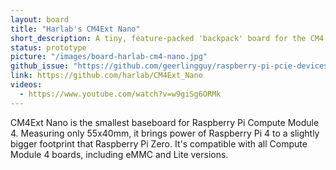 ```yaml
---
layout: board
title: "Harlab's CM4Ext Nano"
short_description: A tiny, feature-packed 'backpack' board for the CM4.
status: prototype
picture: "/images/board-harlab-cm4-nano.jpg"
github_issue: "https://github.com/geerlingguy/raspberry-pi-pcie-devices/issues/25#issuecomment-755777945"
link: https://github.com/harlab/CM4Ext_Nano
videos:
  - https://www.youtube.com/watch?v=w9giSg6ORMk
---
```

CM4Ext Nano is the smallest baseboard for Raspberry Pi Compute Module 4. Measuring only 55x40mm, it brings power of Raspberry Pi 4 to a slightly bigger footprint that Raspberry Pi Zero. It's compatible with all Compute Module 4 boards, including eMMC and Lite versions.
